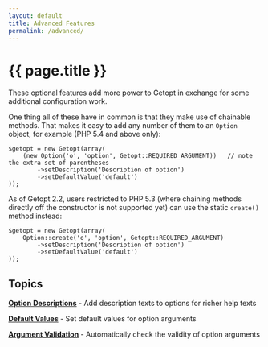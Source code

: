 ```yaml
---
layout: default
title: Advanced Features
permalink: /advanced/
---
```

# {{ page.title }}

These optional features add more power to Getopt in exchange for some additional configuration work.

One thing all of these have in common is that they make use of chainable methods. That makes it easy to add any
number of them to an `Option` object, for example (PHP 5.4 and above only):

```php?start_inline=true
$getopt = new Getopt(array(
    (new Option('o', 'option', Getopt::REQUIRED_ARGUMENT))   // note the extra set of parentheses
        ->setDescription('Description of option')
        ->setDefaultValue('default')
));
```

As of Getopt 2.2, users restricted to PHP 5.3 (where chaining methods directly off the constructor is not supported
yet) can use the static `create()` method instead:

```php?start_inline=true
$getopt = new Getopt(array(
    Option::create('o', 'option', Getopt::REQUIRED_ARGUMENT)
        ->setDescription('Description of option')
        ->setDefaultValue('default')
));
```

## Topics

**[Option Descriptions](option-descriptions.md)** - Add description texts to options for richer help texts

**[Default Values](default-values.md)** - Set default values for option arguments 

**[Argument Validation](argument-validation.md)** - Automatically check the validity of option arguments
